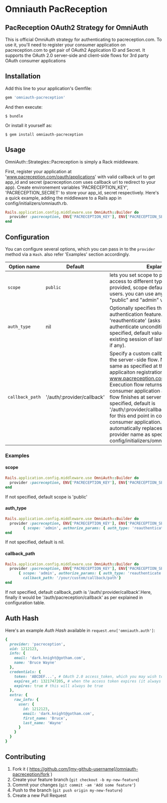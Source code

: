 # Omniauth PacReception

## PacReception OAuth2 Strategy for OmniAuth

This is official OmniAuth strategy for authenticating to pacreception.com. To use it, you'll need to register your consumer application on pacreception.com to get pair of OAuth2 Application ID and Secret. It supports the OAuth 2.0 server-side and client-side flows for 3rd party OAuth consumer applications 

## Installation

Add this line to your application's Gemfile:

```ruby
gem 'omniauth-pacreception'
```

And then execute:

    $ bundle

Or install it yourself as:

    $ gem install omniauth-pacreception

## Usage

OmniAuth::Strategies::Pacreception is simply a Rack middleware.

 First, register your application at 'www.pacreception.com/oauth/applications' with valid callback url to get app_id and secret (pacreception.com uses callback url to redirect to your app). Create environement variables 'PACRECEPTION_KEY', 'PACRECEPTION_SECRET' to store your app_id, secret respectively. Here's a quick example, adding the middleware to a Rails app in config/initializers/omniauth.rb.


```ruby
Rails.application.config.middleware.use OmniAuth::Builder do
  provider :pacreception, ENV['PACRECEPTION_KEY'], ENV['PACRECEPTION_SECRET']
end
```

## Configuration

You can configure several options, which you can pass in to the `provider` method via a `Hash`. also refer 'Examples' section accordingly.

Option name | Default | Explanation
--- | --- | ---
`scope` | `public` | lets you set scope to provide granular access to different types of data. If not provided, scope defaults to 'public' for users. you can use any one of "write", "public" and "admin" values for scope.
`auth_type` | nil | Optionally specifies the requested authentication feature. Valid value is 'reauthenticate' (asks the user to re-authenticate unconditionally). If not specified, default value is nil. (reuses the existing session of last authenticated user if any).
`callback_path` | '/auth/:provider/callback' | Specify a custom callback URL used during the server-side flow. Note this must be same as specified at the time of your applicaiton registration at www.pacreception.com/oauth/applications. Execution flow returns back to this point at consumer application after authencitcation flow finishes at server-side. If not specified, default is '/auth/:provider/callback'. Make an entry for this end point in config/routes.rb of your consumer application. Strategy automatically replaces ':provider' by provider name as specified in config/initializers/omniauth.rb.

### Examples 

#### scope

```ruby
Rails.application.config.middleware.use OmniAuth::Builder do
  provider :pacreception, ENV['PACRECEPTION_KEY'], ENV['PACRECEPTION_SECRET'], { scope: 'admin' }
end
```
If not specified, default scope is 'public'

#### auth_type

```ruby
Rails.application.config.middleware.use OmniAuth::Builder do
  provider :pacreception, ENV['PACRECEPTION_KEY'], ENV['PACRECEPTION_SECRET'], 
  		{ scope: 'admin', authorize_params: { auth_type: 'reauthenticate' }}
end
```
If not specified, default is nil.

#### callback_path

```ruby
Rails.application.config.middleware.use OmniAuth::Builder do
  provider :pacreception, ENV['PACRECEPTION_KEY'], ENV['PACRECEPTION_SECRET'], 
      { scope: 'admin', authorize_params: { auth_type: 'reauthenticate' }, 
        callback_path: '/your/custom/callback/path'}
end
```
If not specified, default callback_path is '/auth/:provider/callback'.Here, finally it would be '/auth/pacreception/callback' as per explained in configuration table.

## Auth Hash

Here's an example *Auth Hash* available in `request.env['omniauth.auth']`:

```ruby
{
  provider: 'pacreception',
  uid: 1212123,
  info: {
    email: 'dark.knight@gotham.com',
    name: 'Bruce Wayne'
  },
  credentials: {
    token: 'ABCDEF...', # OAuth 2.0 access_token, which you may wish to store
    expires_at: 1321747205, # when the access token expires (it always will)
    expires: true # this will always be true
  },
  extra: {
    raw_info: {
      user: {
        id: 1212123,
        email: 'dark.knight@gotham.com',
        first_name: 'Bruce',
        last_name: 'Wayne'
      }
    }
  }
}
```


## Contributing

1. Fork it ( https://github.com/[my-github-username]/omniauth-pacreception/fork )
2. Create your feature branch (`git checkout -b my-new-feature`)
3. Commit your changes (`git commit -am 'Add some feature'`)
4. Push to the branch (`git push origin my-new-feature`)
5. Create a new Pull Request
